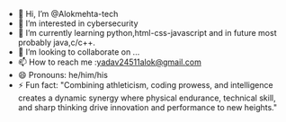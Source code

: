 - 👋 Hi, I’m @Alokmehta-tech
- 👀 I’m interested in cybersecurity
- 🌱 I’m currently learning python,html-css-javascript and in future most probably java,c/c++.
- 💞️ I’m looking to collaborate on ...
- 📫 How to reach me :yadav24511alok@gmail.com
- 😄 Pronouns: he/him/his
- ⚡ Fun fact: "Combining athleticism, coding prowess, and intelligence creates a dynamic synergy where physical endurance, technical skill, and sharp thinking drive innovation and performance to new heights."






<!---
Alokmehta-tech/Alokmehta-tech is a ✨ special ✨ repository because its `README.md` (this file) appears on your GitHub profile.
You can click the Preview link to take a look at your changes.
--->
